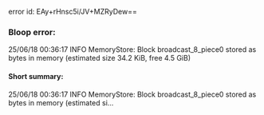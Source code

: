 error id: EAy+rHnsc5i/JV+MZRyDew==
### Bloop error:

25/06/18 00:36:17 INFO MemoryStore: Block broadcast_8_piece0 stored as bytes in memory (estimated size 34.2 KiB, free 4.5 GiB)
#### Short summary: 

25/06/18 00:36:17 INFO MemoryStore: Block broadcast_8_piece0 stored as bytes in memory (estimated si...